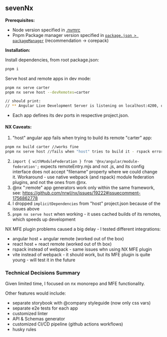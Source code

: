 ## sevenNx
**Prerequisites:**
- Node version specified in [.nvmrc](./.nvmrc)
- Pnpm Package manager version specified in [`package.json > packageManager`](./package.json) (recommendation -> corepack)

**Installation:**

Install dependencies, from root package.json:

```sh
pnpm i
```

Serve host and remote apps in dev mode:

```sh
pnpm nx serve carter
pnpm nx serve host --devRemotes=carter

// should print: 
// ** Angular Live Development Server is listening on localhost:4200, open your browser on http://localhost:4200/ **
```

- Each app defines its dev ports in respective project.json. 


#### NX Caveats:
1. "host" angular app fails when trying to build its remote "carter" app:
```sh
pnpm nx build carter //works fine
pnpm nx serve host //fails when "host" tries to build it - rspack error
```
2. `import { withModuleFederation } from '@nx/angular/module-federation';` expects remoteEntry.mjs and not .js, and its config interface does not accept "filename" property where we could change it.
Workaround - use native webpack (and rspack) module federation plugins, and not the ones from @nx.
3. @nx ":remote" app generators work only within the same framework, see: https://github.com/nrwl/nx/issues/19222#issuecomment-1756862778
4. I dropped `implicitDependencies` from "host" project.json because of the issues above
5. `pnpm nx serve host` when working - it uses cached builds of its remotes, which speeds up development


NX MFE plugin problems caused a big delay - I tested different integrations:
- angular host + angular remote (worked out of the box)
- react host + react remote (worked out of th box)
- rspack instead of webpack - same issues whn using NX MFE plugin
- vite instead of webpack - it should work, but its MFE plugin is quite young - will test it in the future


### Technical Decisions Summary
Given limited time, I focused on nx monorepo and MFE functionality.

Other features would include:
- separate storybook with @company styleguide (now only css vars)
- separate e2e tests for each app
- customized linter
- API & Schemas generator
- customized CI/CD pipeline (github actions workflows)
- husky rules
